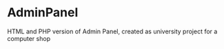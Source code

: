 # AdminPanel
HTML and PHP version of Admin Panel, created as  university project for a computer shop
